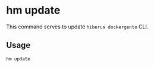 # hm update

This command serves to update `hiberus dockergento` CLI.

## Usage

```bash
hm update
```